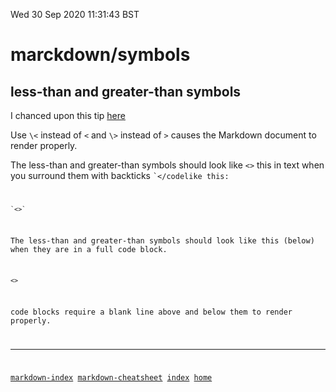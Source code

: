 Wed 30 Sep 2020 11:31:43 BST

# marckdown/symbols

## less-than and greater-than symbols

I chanced upon this tip [here](https://gist.github.com/garrettheath4/8fd6807f8d7eb2e26e3595993f35fd27#file-symbols-md)

Use `\<` instead of `<` and `\>` instead of `>` causes the Markdown document to render properly.


The less-than and greater-than symbols should look like `<>` this in text when you surround them with backticks <code>`</codelike this:

```
`<>`
```

The less-than and greater-than symbols should look like this (below) when they are in a full code block.

```
<>
```

code blocks require a blank line above and below them to render properly.

___
[markdown-index](./markdown-index.md)
[markdown-cheatsheet](./markdown-cheat-sheet.md)
[index](./index-file.md)
[home](./home.md)
